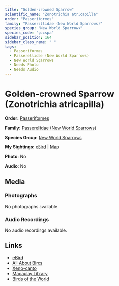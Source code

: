 ```yaml
---
title: "Golden-crowned Sparrow"
scientific_name: "Zonotrichia atricapilla"
order: "Passeriformes"
family: "Passerellidae (New World Sparrows)"
species_group: "New World Sparrows"
species_code: "gocspa"
sidebar_position: 164
sidebar_class_name: " "
tags: 
  - Passeriformes
  - Passerellidae (New World Sparrows)
  - New World Sparrows
  - Needs Photo
  - Needs Audio
---
```


# Golden-crowned Sparrow (Zonotrichia atricapilla)

**Order:** [Passeriformes](/tags/passeriformes)

**Family:** [Passerellidae (New World Sparrows)](/tags/passerellidae-new-world-sparrows)

**Species Group:** [New World Sparrows](/tags/new-world-sparrows)

**My Sightings:** [eBird](https://ebird.org/lifelist?r=world&time=life&spp=gocspa) | [Map](/map?species_code=gocspa)

**Photo**: No 

**Audio**: No

## Media
### Photographs
No photographs available.

### Audio Recordings
No audio recordings available.

## Links
* [eBird](https://ebird.org/species/gocspa) 
* [All About Birds](https://www.allaboutbirds.org/guide/gocspa) 
* [Xeno-canto](https://www.xeno-canto.org/species/zonotrichia-atricapilla) 
* [Macaulay Library](https://search.macaulaylibrary.org/catalog?taxonCode=gocspa&sort=rating_rank_desc)
* [Birds of the World](https://birdsoftheworld.org/bow/species/gocspa)
